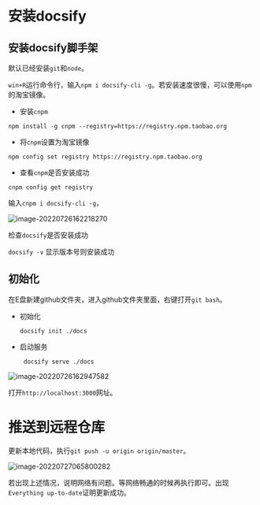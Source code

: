 # 安装docsify

## 安装docsify脚手架

默认已经安装`git`和`node`。

`win+R`运行命令行，输入`npm i docsify-cli -g`。若安装速度很慢，可以使用`npm`的淘宝镜像。

* 安装`cnpm`

`npm install -g cnpm --registry=https://registry.npm.taobao.org`

* 将`cnpm`设置为淘宝镜像

`npm config set registry https://registry.npm.taobao.org`

* 查看`cnpm`是否安装成功

`cnpm config get registry `

输入`cnpm i docsify-cli -g`，

![image-20220726162218270](C:\Users\86186\AppData\Roaming\Typora\typora-user-images\image-20220726162218270.png)

检查`docsify`是否安装成功

`docsify -v`  显示版本号则安装成功

## 初始化

在E盘新建github文件夹，进入github文件夹里面，右键打开`git bash`。

* 初始化

  `docsify init ./docs`

* 启动服务

  ` docsify serve ./docs`

![image-20220726162947582](C:\Users\86186\AppData\Roaming\Typora\typora-user-images\image-20220726162947582.png)

打开`http://localhost:3000`网址。

# 推送到远程仓库

更新本地代码，执行`git push -u origin origin/master`。

![image-20220727065800282](C:/Users/86186/AppData/Roaming/Typora/typora-user-images/image-20220727065800282.png)

若出现上述情况，说明网络有问题。等网络畅通的时候再执行即可。出现`Everything up-to-date`证明更新成功。